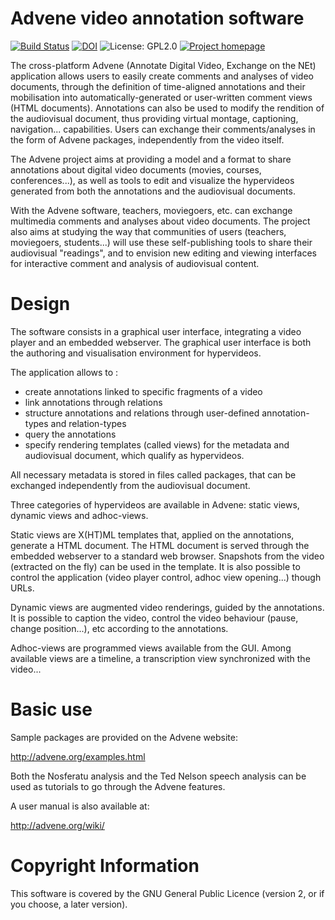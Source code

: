 Advene video annotation software
================================

[![Build Status](https://github.com/oaubert/advene/workflows/packaging/badge.svg?branch=master)](https://github.com/oaubert/advene/actions/workflows/packaging.yml?query=branch%3Amaster)
[![DOI](https://zenodo.org/badge/DOI/10.5281/zenodo.1003149.svg)](https://doi.org/10.5281/zenodo.1003149)
![License: GPL2.0](https://img.shields.io/github/license/oaubert/advene)
[![Project homepage](https://img.shields.io/badge/Project%20homepage-advene.org-ff0080)](https://advene.org)

The cross-platform Advene (Annotate Digital Video, Exchange on the
NEt) application allows users to easily create comments and analyses
of video documents, through the definition of time-aligned annotations
and their mobilisation into automatically-generated or user-written
comment views (HTML documents). Annotations can also be used to modify
the rendition of the audiovisual document, thus providing virtual
montage, captioning, navigation... capabilities. Users can exchange
their comments/analyses in the form of Advene packages, independently
from the video itself.

The Advene project aims at providing a model and a format to share
annotations about digital video documents (movies, courses,
conferences...), as well as tools to edit and visualize the
hypervideos generated from both the annotations and the audiovisual
documents.

With the Advene software, teachers, moviegoers, etc. can exchange
multimedia comments and analyses about video documents. The project
also aims at studying the way that communities of users (teachers,
moviegoers, students...) will use these self-publishing tools to share
their audiovisual "readings", and to envision new editing and viewing
interfaces for interactive comment and analysis of audiovisual
content.

Design
======

The software consists in a graphical user interface, integrating a
video player and an embedded webserver. The graphical user interface
is both the authoring and visualisation environment for hypervideos.

The application allows to :
  - create annotations linked to specific fragments of a video
  - link annotations through relations
  - structure annotations and relations through user-defined
    annotation-types and relation-types
  - query the annotations
  - specify rendering templates (called views) for the metadata and
    audiovisual document, which qualify as hypervideos.

All necessary metadata is stored in files called packages, that can be
exchanged independently from the audiovisual document.

Three categories of hypervideos are available in Advene: static views,
dynamic views and adhoc-views.

Static views are X(HT)ML templates that, applied on the annotations,
generate a HTML document. The HTML document is served through the
embedded webserver to a standard web browser. Snapshots from the video
(extracted on the fly) can be used in the template. It is also
possible to control the application (video player control, adhoc view
opening...) though URLs.

Dynamic views are augmented video renderings, guided by the
annotations. It is possible to caption the video, control the video
behaviour (pause, change position...), etc according to the
annotations.

Adhoc-views are programmed views available from the GUI. Among
available views are a timeline, a transcription view synchronized with
the video...

Basic use
=========

Sample packages are provided on the Advene website:

 http://advene.org/examples.html

Both the Nosferatu analysis and the Ted Nelson speech analysis can be
used as tutorials to go through the Advene features.

A user manual is also available at:

http://advene.org/wiki/

Copyright Information
=====================

This software is covered by the GNU General Public Licence
(version 2, or if you choose, a later version).
